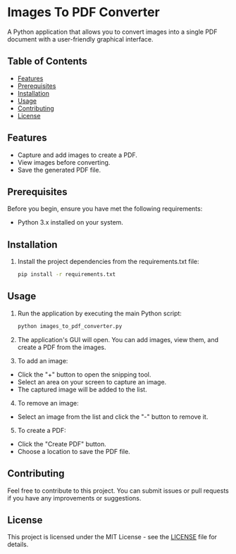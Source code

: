 # Images To PDF Converter

A Python application that allows you to convert images into a single PDF document with a user-friendly graphical interface.

## Table of Contents
- [Features](#features)
- [Prerequisites](#prerequisites)
- [Installation](#installation)
- [Usage](#usage)
- [Contributing](#contributing)
- [License](#license)

## Features
- Capture and add images to create a PDF.
- View images before converting.
- Save the generated PDF file.

## Prerequisites
Before you begin, ensure you have met the following requirements:
- Python 3.x installed on your system.

## Installation
1. Install the project dependencies from the requirements.txt file:
   ```bash
   pip install -r requirements.txt

## Usage
1. Run the application by executing the main Python script:
   ```bash
   python images_to_pdf_converter.py

2. The application's GUI will open. You can add images, view them, and create a PDF from the images.

3. To add an image:
   
- Click the "+" button to open the snipping tool.
- Select an area on your screen to capture an image.
- The captured image will be added to the list.

4. To remove an image:

- Select an image from the list and click the "-" button to remove it.

5. To create a PDF:

- Click the "Create PDF" button.
- Choose a location to save the PDF file.

## Contributing
Feel free to contribute to this project. You can submit issues or pull requests if you have any improvements or suggestions.

## License

This project is licensed under the MIT License - see the [LICENSE](LICENSE) file for details.
